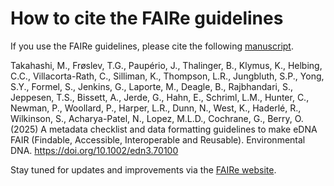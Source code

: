 # How to cite the FAIRe guidelines

If you use the FAIRe guidelines, please cite the following [manuscript](https://doi.org/10.1002/edn3.70100).  

Takahashi, M., Frøslev, T.G., Paupério, J., Thalinger, B., Klymus, K., Helbing, C.C., Villacorta-Rath, C., Silliman, K., Thompson, L.R., Jungbluth, S.P., Yong, S.Y., Formel, S., Jenkins, G., Laporte, M., Deagle, B., Rajbhandari, S., Jeppesen, T.S., Bissett, A., Jerde, G., Hahn, E., Schriml, L.M., Hunter, C., Newman, P., Woollard, P., Harper, L.R., Dunn, N., West, K., Haderlé, R., Wilkinson, S., Acharya-Patel, N., Lopez, M.L.D., Cochrane, G., Berry, O. (2025) A metadata checklist and data formatting guidelines to make eDNA FAIR (Findable, Accessible, Interoperable and Reusable). Environmental DNA. https://doi.org/10.1002/edn3.70100

Stay tuned for updates and improvements via the [FAIRe website](https://fair-edna.github.io/index.html).
